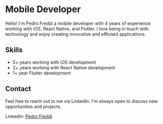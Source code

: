 # Mobile Developer

Hello! I'm Pedro Freddi a mobile developer with 4 years of experience working with iOS, React Native, and Flutter. I love being in touch with technology and enjoy creating innovative and efficient applications.

## Skills

- 5+ years working with iOS development
- 2+ years working with React Native development
- 1+ year Flutter development

## Contact

Feel free to reach out to me via LinkedIn. I'm always open to discuss new opportunities and projects.

LinkedIn: [Pedro Freddi](https://www.linkedin.com/in/pedro-freddi/)

